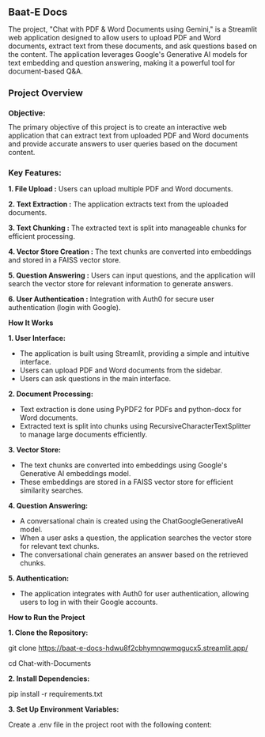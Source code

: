 <h1 style="font-size: 20px;"><b>Baat-E Docs</b></h1>

The project, "Chat with PDF & Word Documents using Gemini," is a Streamlit web application designed to allow users to upload PDF and Word documents, extract text from these documents, and ask questions based on the content. The application leverages Google's Generative AI models for text embedding and question answering, making it a powerful tool for document-based Q&A.

<h1 style="font-size: 18px;"><b>Project Overview</b></h1>
<h1 style="font-size: 15px;"><b>Objective:</b></h1>
The primary objective of this project is to create an interactive web application that can extract text from uploaded PDF and Word documents and provide accurate answers to user queries based on the document content.

<h1 style="font-size: 16px;"><b>Key Features:</b></h1>

**1. File Upload :** Users can upload multiple PDF and Word documents.

**2. Text Extraction :** The application extracts text from the uploaded documents.

**3. Text Chunking :** The extracted text is split into manageable chunks for efficient processing.

**4. Vector Store Creation :** The text chunks are converted into embeddings and stored in a FAISS vector store.

**5. Question Answering :** Users can input questions, and the application will search the vector store for relevant information to generate answers.

**6. User Authentication :** Integration with Auth0 for secure user authentication (login with Google).

**How It Works**

**1. User Interface:**

* The application is built using Streamlit, providing a simple and intuitive interface.
* Users can upload PDF and Word documents from the sidebar.
* Users can ask questions in the main interface.
  
**2. Document Processing:**

* Text extraction is done using PyPDF2 for PDFs and python-docx for Word documents.
* Extracted text is split into chunks using RecursiveCharacterTextSplitter to manage large documents efficiently.

**3. Vector Store:**

* The text chunks are converted into embeddings using Google's Generative AI embeddings model.
* These embeddings are stored in a FAISS vector store for efficient similarity searches.

**4. Question Answering:**

* A conversational chain is created using the ChatGoogleGenerativeAI model.
* When a user asks a question, the application searches the vector store for relevant text chunks.
* The conversational chain generates an answer based on the retrieved chunks.

**5. Authentication:**

* The application integrates with Auth0 for user authentication, allowing users to log in with their Google accounts.

**How to Run the Project**

**1. Clone the Repository:**

git clone https://baat-e-docs-hdwu8f2cbhymnqwmqgucx5.streamlit.app/

cd Chat-with-Documents

**2. Install Dependencies:**

pip install -r requirements.txt

**3. Set Up Environment Variables:**

Create a .env file in the project root with the following content:
